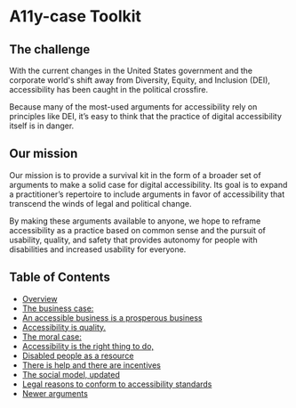 # A11y-case Toolkit

## The challenge
With the current changes in the United States government and the corporate world's shift away from Diversity, Equity, and Inclusion (DEI), accessibility has been caught in the political crossfire. 

Because many of the most-used arguments for accessibility rely on principles like DEI, it’s easy to think that the practice of digital accessibility itself is in danger.

## Our mission
Our mission is to provide a survival kit in the form of a broader set of arguments to make a solid case for digital accessibility. Its goal is to expand a practitioner’s repertoire to include arguments in favor of accessibility that transcend the winds of legal and political change.

By making these arguments available to anyone, we hope to reframe accessibility as a practice based on common sense and the pursuit of usability, quality, and safety that provides autonomy for people with disabilities and increased usability for everyone.

## Table of Contents

- [Overview](./_pages/overview.md)
- [The business case:](./_pages/the_business_case.md)
- [An accessible business is a prosperous business](./_pages/an_accessible_business_is_a_prosperous_business.md)
- [Accessibility is quality.](./_pages/accessibility_is_quality..md)
- [The moral case:](./_pages/the_moral_case.md)
- [Accessibility is the right thing to do,](./_pages/accessibility_is_the_right_thing_to_do,.md)
- [Disabled people as a resource](./_pages/disabled_people_as_a_resource.md)
- [There is help and there are incentives](./_pages/there_is_help_and_there_are_incentives.md)
- [The social model, updated](./_pages/the_social_model,_updated.md)
- [Legal reasons to conform to accessibility standards](./_pages/legal_reasons_to_conform_to_accessibility_standards.md)
- [Newer arguments](./_pages/newer_arguments.md)
